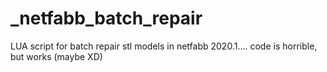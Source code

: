 # _netfabb_batch_repair
LUA script for batch repair stl models in netfabb 2020.1.... code is horrible, but works (maybe XD)
